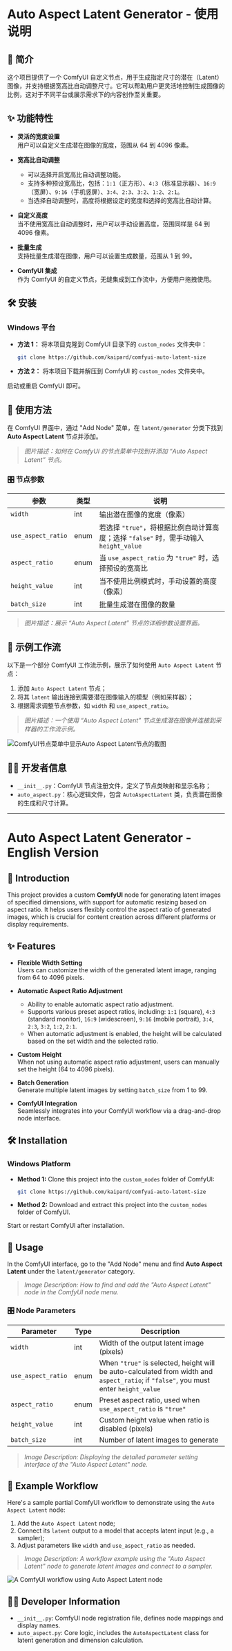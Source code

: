 
# Auto Aspect Latent Generator - 使用说明

## 📖 简介

这个项目提供了一个 ComfyUI 自定义节点，用于生成指定尺寸的潜在（Latent）图像，并支持根据宽高比自动调整尺寸。它可以帮助用户更灵活地控制生成图像的比例，这对于不同平台或展示需求下的内容创作至关重要。

## ✨ 功能特性

- **灵活的宽度设置**  
  用户可以自定义生成潜在图像的宽度，范围从 64 到 4096 像素。

- **宽高比自动调整**  
  - 可以选择开启宽高比自动调整功能。  
  - 支持多种预设宽高比，包括：`1:1`（正方形）、`4:3`（标准显示器）、`16:9`（宽屏）、`9:16`（手机竖屏）、`3:4`、`2:3`、`3:2`、`1:2`、`2:1`。  
  - 当选择自动调整时，高度将根据设定的宽度和选择的宽高比自动计算。

- **自定义高度**  
  当不使用宽高比自动调整时，用户可以手动设置高度，范围同样是 64 到 4096 像素。

- **批量生成**  
  支持批量生成潜在图像，用户可以设置生成数量，范围从 1 到 99。

- **ComfyUI 集成**  
  作为 ComfyUI 的自定义节点，无缝集成到工作流中，方便用户拖拽使用。

## 🛠️ 安装

### Windows 平台

- **方法 1：** 将本项目克隆到 ComfyUI 目录下的 `custom_nodes` 文件夹中：

  ```bash
  git clone https://github.com/kaipard/comfyui-auto-latent-size
  ```

- **方法 2：** 将本项目下载并解压到 ComfyUI 的 `custom_nodes` 文件夹中。

启动或重启 ComfyUI 即可。

## 🚀 使用方法

在 ComfyUI 界面中，通过 "Add Node" 菜单，在 `latent/generator` 分类下找到 **Auto Aspect Latent** 节点并添加。

> *图片描述：如何在 ComfyUI 的节点菜单中找到并添加 “Auto Aspect Latent” 节点。*

### 🎛️ 节点参数

| 参数               | 类型    | 说明 |
|--------------------|---------|------|
| `width`            | int     | 输出潜在图像的宽度（像素） |
| `use_aspect_ratio` | enum    | 若选择 `"true"`，将根据比例自动计算高度；选择 `"false"` 时，需手动输入 `height_value` |
| `aspect_ratio`     | enum    | 当 `use_aspect_ratio` 为 `"true"` 时，选择预设的宽高比 |
| `height_value`     | int     | 当不使用比例模式时，手动设置的高度（像素） |
| `batch_size`       | int     | 批量生成潜在图像的数量 |

> *图片描述：展示 “Auto Aspect Latent” 节点的详细参数设置界面。*

## 🧪 示例工作流

以下是一个部分 ComfyUI 工作流示例，展示了如何使用 `Auto Aspect Latent` 节点：

1. 添加 `Auto Aspect Latent` 节点；
2. 将其 `latent` 输出连接到需要潜在图像输入的模型（例如采样器）；
3. 根据需求调整节点参数，如 `width` 和 `use_aspect_ratio`。

> *图片描述：一个使用 “Auto Aspect Latent” 节点生成潜在图像并连接到采样器的工作流示例。*

![ComfyUI节点菜单中显示Auto Aspect Latent节点的截图](images/example_node_menu.png)

## 👨‍💻 开发者信息

- `__init__.py`：ComfyUI 节点注册文件，定义了节点类映射和显示名称；
- `auto_aspect.py`：核心逻辑文件，包含 `AutoAspectLatent` 类，负责潜在图像的生成和尺寸计算。

---

# Auto Aspect Latent Generator - English Version

## 📖 Introduction

This project provides a custom **ComfyUI** node for generating latent images of specified dimensions, with support for automatic resizing based on aspect ratio. It helps users flexibly control the aspect ratio of generated images, which is crucial for content creation across different platforms or display requirements.

## ✨ Features

- **Flexible Width Setting**  
  Users can customize the width of the generated latent image, ranging from 64 to 4096 pixels.

- **Automatic Aspect Ratio Adjustment**  
  - Ability to enable automatic aspect ratio adjustment.  
  - Supports various preset aspect ratios, including: `1:1` (square), `4:3` (standard monitor), `16:9` (widescreen), `9:16` (mobile portrait), `3:4`, `2:3`, `3:2`, `1:2`, `2:1`.  
  - When automatic adjustment is enabled, the height will be calculated based on the set width and the selected ratio.

- **Custom Height**  
  When not using automatic aspect ratio adjustment, users can manually set the height (64 to 4096 pixels).

- **Batch Generation**  
  Generate multiple latent images by setting `batch_size` from 1 to 99.

- **ComfyUI Integration**  
  Seamlessly integrates into your ComfyUI workflow via a drag-and-drop node interface.

## 🛠️ Installation

### Windows Platform

- **Method 1:** Clone this project into the `custom_nodes` folder of ComfyUI:

  ```bash
  git clone https://github.com/kaipard/comfyui-auto-latent-size
  ```

- **Method 2:** Download and extract this project into the `custom_nodes` folder of ComfyUI.

Start or restart ComfyUI after installation.

## 🚀 Usage

In the ComfyUI interface, go to the "Add Node" menu and find **Auto Aspect Latent** under the `latent/generator` category.

> *Image Description: How to find and add the "Auto Aspect Latent" node in the ComfyUI node menu.*

### 🎛️ Node Parameters

| Parameter           | Type   | Description |
|---------------------|--------|-------------|
| `width`             | int    | Width of the output latent image (pixels) |
| `use_aspect_ratio`  | enum   | When `"true"` is selected, height will be auto-calculated from width and `aspect_ratio`; if `"false"`, you must enter `height_value` |
| `aspect_ratio`      | enum   | Preset aspect ratio, used when `use_aspect_ratio` is `"true"` |
| `height_value`      | int    | Custom height value when ratio is disabled (pixels) |
| `batch_size`        | int    | Number of latent images to generate |

> *Image Description: Displaying the detailed parameter setting interface of the "Auto Aspect Latent" node.*

## 🧪 Example Workflow

Here's a sample partial ComfyUI workflow to demonstrate using the `Auto Aspect Latent` node:

1. Add the `Auto Aspect Latent` node;
2. Connect its `latent` output to a model that accepts latent input (e.g., a sampler);
3. Adjust parameters like `width` and `use_aspect_ratio` as needed.

> *Image Description: A workflow example using the "Auto Aspect Latent" node to generate latent images and connect to a sampler.*

![A ComfyUI workflow using Auto Aspect Latent node](images/example_node_menu.png)

## 👨‍💻 Developer Information

- `__init__.py`: ComfyUI node registration file, defines node mappings and display names.
- `auto_aspect.py`: Core logic, includes the `AutoAspectLatent` class for latent generation and dimension calculation.
